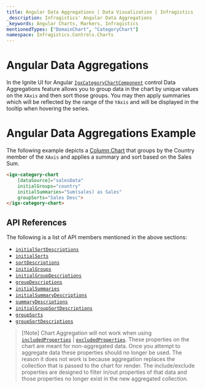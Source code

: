 ```yaml
---
title: Angular Data Aggregations | Data Visualization | Infragistics
_description: Infragistics' Angular Data Aggregations
_keywords: Angular Charts, Markers, Infragistics
mentionedTypes: ["DomainChart", "CategoryChart"]
namespace: Infragistics.Controls.Charts
---
```


# Angular Data Aggregations

In the Ignite UI for Angular [`IgxCategoryChartComponent`]({environment:dvApiBaseUrl}/products/ignite-ui-angular/api/docs/typescript/latest/classes/igniteui_angular_charts.igxcategorychartcomponent.html) control Data Aggregations feature allows you to group data in the chart by unique values on the `XAxis` and then sort those groups. You may then apply summaries which will be reflected by the range of the `YAxis` and will be displayed in the tooltip when hovering the series.

# Angular Data Aggregations Example

The following example depicts a [Column Chart](../types/column-chart.md) that groups by the Country member of the `XAxis` and applies a summary and sort based on the Sales Sum.

<code-view style="height: 500px" alt="Angular Data Aggregations Example"
           data-demos-base-url="{environment:dvDemosBaseUrl}"
                    iframe-src="{environment:dvDemosBaseUrl}/charts/category-chart/data-aggregations"
                                                 github-src="charts/category-chart/data-aggregations">
</code-view>


```html
<igx-category-chart
    [dataSource]="salesData"
    initialGroups="country"
    initialSummaries="Sum(sales) as Sales"
    groupSorts="Sales Desc">
</igx-category-chart>
```

## API References

The following is a list of API members mentioned in the above sections:

*   [`initialSortDescriptions`]({environment:dvApiBaseUrl}/products/ignite-ui-angular/api/docs/typescript/latest/classes/igniteui_angular_charts.igxdomainchartcomponent.html#initialsortdescriptions)
*   [`initialSorts`]({environment:dvApiBaseUrl}/products/ignite-ui-angular/api/docs/typescript/latest/classes/igniteui_angular_charts.igxdomainchartcomponent.html#initialsorts)
*   [`sortDescriptions`]({environment:dvApiBaseUrl}/products/ignite-ui-angular/api/docs/typescript/latest/classes/igniteui_angular_charts.igxdomainchartcomponent.html#sortdescriptions)
*   [`initialGroups`]({environment:dvApiBaseUrl}/products/ignite-ui-angular/api/docs/typescript/latest/classes/igniteui_angular_charts.igxdomainchartcomponent.html#initialgroups)
*   [`initialGroupDescriptions`]({environment:dvApiBaseUrl}/products/ignite-ui-angular/api/docs/typescript/latest/classes/igniteui_angular_charts.igxdomainchartcomponent.html#initialgroupdescriptions)
*   [`groupDescriptions`]({environment:dvApiBaseUrl}/products/ignite-ui-angular/api/docs/typescript/latest/classes/igniteui_angular_charts.igxdomainchartcomponent.html#groupdescriptions)
*   [`initialSummaries`]({environment:dvApiBaseUrl}/products/ignite-ui-angular/api/docs/typescript/latest/classes/igniteui_angular_charts.igxdomainchartcomponent.html#initialsummaries)
*   [`initialSummaryDescriptions`]({environment:dvApiBaseUrl}/products/ignite-ui-angular/api/docs/typescript/latest/classes/igniteui_angular_charts.igxdomainchartcomponent.html#initialsummarydescriptions)
*   [`summaryDescriptions`]({environment:dvApiBaseUrl}/products/ignite-ui-angular/api/docs/typescript/latest/classes/igniteui_angular_charts.igxdomainchartcomponent.html#summarydescriptions)
*   [`initialGroupSortDescriptions`]({environment:dvApiBaseUrl}/products/ignite-ui-angular/api/docs/typescript/latest/classes/igniteui_angular_charts.igxdomainchartcomponent.html#initialgroupsortdescriptions)
*   [`groupSorts`]({environment:dvApiBaseUrl}/products/ignite-ui-angular/api/docs/typescript/latest/classes/igniteui_angular_charts.igxdomainchartcomponent.html#groupsorts)
*   [`groupSortDescriptions`]({environment:dvApiBaseUrl}/products/ignite-ui-angular/api/docs/typescript/latest/classes/igniteui_angular_charts.igxdomainchartcomponent.html#groupsortdescriptions)

> \[!Note]
> Chart Aggregation will not work when using [`includedProperties`]({environment:dvApiBaseUrl}/products/ignite-ui-angular/api/docs/typescript/latest/classes/igniteui_angular_charts.igxdomainchartcomponent.html#includedproperties) | [`excludedProperties`]({environment:dvApiBaseUrl}/products/ignite-ui-angular/api/docs/typescript/latest/classes/igniteui_angular_charts.igxdomainchartcomponent.html#excludedproperties). These properties on the chart are meant for non-aggregated data. Once you attempt to aggregate data these properties should no longer be used. The reason it does not work is because aggregation replaces the collection that is passed to the chart for render.  The include/exclude properties are designed to filter in/out properties of that data and those properties no longer exist in the new aggregated collection.
